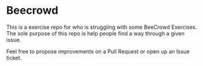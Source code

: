 # Beecrowd

This is a exercise repo for who is struggling with some BeeCrowd Exercises.
The sole purpose of this repo is help people find a way through a given issue.

Feel free to propose improvements on a Pull Request or open up an Issue ticket.
